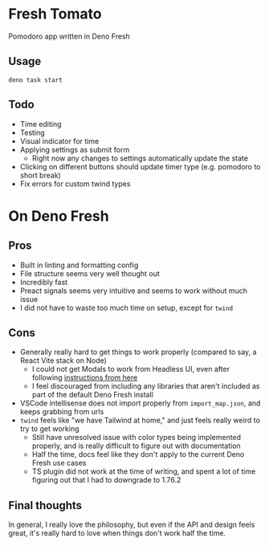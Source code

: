 # Fresh Tomato

Pomodoro app written in Deno Fresh

## Usage

```
deno task start
```

## Todo

- Time editing
- Testing
- Visual indicator for time
- Applying settings as submit form
  - Right now any changes to settings automatically update the state
- Clicking on different buttons should update timer type (e.g. pomodoro to short
  break)
- Fix errors for custom twind types

# On Deno Fresh

## Pros

- Built in linting and formatting config
- File structure seems very well thought out
- Incredibly fast
- Preact signals seems very intuitive and seems to work without much issue
- I did not have to waste too much time on setup, except for `twind`

## Cons

- Generally really hard to get things to work properly (compared to say, a React
  Vite stack on Node)
  - I could not get Modals to work from Headless UI, even after following
    [instructions from here](https://github.com/denoland/fresh/discussions/606)
  - I feel discouraged from including any libraries that aren't included as part
    of the default Deno Fresh install
- VSCode intellisense does not import properly from `import_map.json`, and keeps
  grabbing from urls
- `twind` feels like "we have Tailwind at home," and just feels really weird to
  try to get working
  - Still have unresolved issue with color types being implemented properly, and
    is really difficult to figure out with documentation
  - Half the time, docs feel like they don't apply to the current Deno Fresh use
    cases
  - TS plugin did not work at the time of writing, and spent a lot of time
    figuring out that I had to downgrade to 1.76.2

## Final thoughts

In general, I really love the philosophy, but even if the API and design feels
great, it's really hard to love when things don't work half the time.
